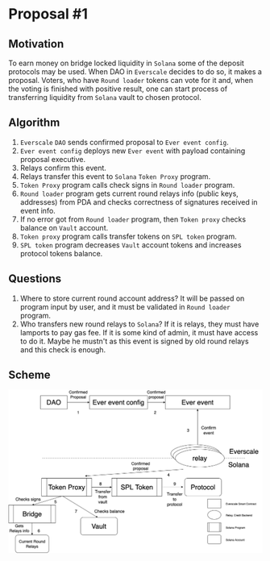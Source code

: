 # Proposal #1

## Motivation

To earn money on bridge locked liquidity in `Solana` some of the deposit protocols may be used. When DAO in `Everscale` decides to do so, it makes a proposal.
Voters, who have `Round loader` tokens can vote for it and, when the voting is finished with positive result, one can start process of
transferring liquidity from `Solana` vault to chosen protocol.

## Algorithm

1. `Everscale` `DAO` sends confirmed proposal to `Ever event config`.
2. `Ever event config` deploys new `Ever event` with payload containing proposal executive.
3. Relays confirm this event.
4. Relays transfer this event to `Solana` `Token Proxy` program.
5. `Token Proxy` program calls check signs in `Round loader` program.
6. `Round loader` program gets current round relays info (public keys, addresses) from PDA and checks correctness of signatures received in event info.
7. If no error got from `Round loader` program, then `Token proxy` checks balance on `Vault` account.
8. `Token proxy` program calls transfer tokens on `SPL token` program.
9. `SPL token` program decreases `Vault` account tokens and increases protocol tokens balance.


## Questions

1. Where to store current round account address?
It will be passed on program input by user, and it must be validated in `Round loader` program.
2. Who transfers new round relays to `Solana`?
If it is relays, they must have lamports to pay gas fee. 
If it is some kind of admin, it must have access to do it. Maybe he mustn't as this event is signed by old round relays and this check is enough.

## Scheme

![Transfer liquidity to Protocol](../png/solana_ever_solana_tokens_3_stage.png "Transfer liquidity to Protocol")